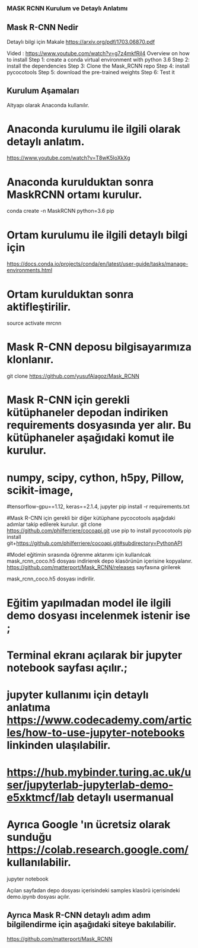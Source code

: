 
### MASK RCNN Kurulum ve Detaylı Anlatımı
## Mask R-CNN Nedir 
Detaylı bilgi için Makale https://arxiv.org/pdf/1703.06870.pdf

Vided : https://www.youtube.com/watch?v=g7z4mkfRjI4
Overview on how to install
Step 1: create a conda virtual environment with python 3.6
Step 2: install the dependencies
Step 3: Clone the Mask_RCNN repo
Step 4: install pycocotools
Step 5: download the pre-trained weights
Step 6: Test it

## Kurulum Aşamaları
Altyapı olarak Anaconda kullanılır.

# Anaconda kurulumu ile ilgili olarak detaylı anlatım.
https://www.youtube.com/watch?v=T8wK5loXkXg

# Anaconda kurulduktan sonra MaskRCNN ortamı kurulur.
conda create -n MaskRCNN python=3.6 pip

# Ortam kurulumu ile ilgili detaylı bilgi için
https://docs.conda.io/projects/conda/en/latest/user-guide/tasks/manage-environments.html

# Ortam kurulduktan sonra aktifleştirilir.
source activate mrcnn

# Mask R-CNN deposu bilgisayarımıza klonlanır.
git clone https://github.com/yusufAlagoz/Mask_RCNN

# Mask R-CNN için gerekli kütüphaneler depodan indiriken requirements dosyasında yer alır. Bu kütüphaneler aşağıdaki komut ile kurulur.
# numpy, scipy, cython, h5py, Pillow, scikit-image, 
#tensorflow-gpu==1.12, keras==2.1.4, jupyter
pip install -r requirements.txt

#Mask R-CNN için gerekli bir diğer kütüphane pycocotools aşağıdaki adımlar takip edilerek kurulur. 
git clone https://github.com/philferriere/cocoapi.git
use pip to install pycocotools
pip install git+https://github.com/philferriere/cocoapi.git#subdirectory=PythonAPI

#Model eğitimin sırasında öğrenme aktarımı için kullanılcak mask_rcnn_coco.h5 dosyası indirierek depo klasörünün içerisine kopyalanır.
https://github.com/matterport/Mask_RCNN/releases sayfasına girilerek

mask_rcnn_coco.h5 dosyası indirilir.

# Eğitim yapılmadan model ile ilgili demo dosyası incelenmek istenir ise ;
# Terminal ekranı açılarak bir jupyter notebook sayfası açılır.;
# jupyter kullanımı için detaylı anlatıma https://www.codecademy.com/articles/how-to-use-jupyter-notebooks linkinden ulaşılabilir.
# https://hub.mybinder.turing.ac.uk/user/jupyterlab-jupyterlab-demo-e5xktmcf/lab detaylı usermanual
# Ayrıca Google 'ın  ücretsiz olarak sunduğu https://colab.research.google.com/ kullanılabilir.
jupyter notebook 

Açılan sayfadan depo dosyası içerisindeki samples klasörü içerisindeki demo.ipynb dosyası açılır.

## Ayrıca Mask R-CNN detaylı adım adım bilgilendirme için aşağıdaki siteye bakılabilir.
https://github.com/matterport/Mask_RCNN

